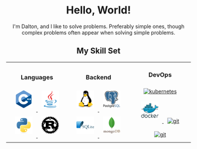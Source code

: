 <h1 align="center">Hello, World!</h1>
<p align="center">
I'm Dalton, and I like to solve problems. Preferably simple ones, though complex problems often appear when solving simple problems.
</p>

<h2 align="center">My Skill Set</h2>
<div align=center>
<table><tr><td align="center" width="33%">

### Languages
<div align="center">
<a href="https://www.w3schools.com/cpp/" target="_blank" rel="noreferrer"> <img style="margin: 10px" src="https://raw.githubusercontent.com/devicons/devicon/master/icons/cplusplus/cplusplus-original.svg" alt="cplusplus" width="48" height="48"/> </a> 
<a href="https://www.java.com" target="_blank" rel="noreferrer"> <img style="margin: 10px" src="https://raw.githubusercontent.com/devicons/devicon/master/icons/java/java-original.svg" alt="java" width="48" height="48"/> </a> 
<a href="https://www.python.org" target="_blank" rel="noreferrer"> <img style="margin: 10px" src="https://raw.githubusercontent.com/devicons/devicon/master/icons/python/python-original.svg" alt="python" width="48" height="48"/> </a> 
<a href="https://www.rust-lang.org" target="_blank" rel="noreferrer"> <img style="margin: 10px" src="https://raw.githubusercontent.com/devicons/devicon/master/icons/rust/rust-plain.svg" alt="rust" width="48" height="48"/> </a> 
</div>

</td><td align="center" width="33%">
  
### Backend
<div align="center">
<a href="https://www.linux.org/" target="_blank" rel="noreferrer"> <img style="margin: 10px" src="https://raw.githubusercontent.com/devicons/devicon/master/icons/linux/linux-original.svg" alt="linux" width="48" height="48"/> </a>
<a href="https://www.postgresql.org" target="_blank" rel="noreferrer"> <img style="margin: 10px" src="https://raw.githubusercontent.com/devicons/devicon/master/icons/postgresql/postgresql-original-wordmark.svg" alt="postgresql" width="48" height="48"/> </a>
<a href="https://www.sqlite.org" target="_blank" rel="noreferrer"> <img style="margin: 10px" src="https://raw.githubusercontent.com/devicons/devicon/master/icons/sqlite/sqlite-original-wordmark.svg" alt="sqlite" width="48" height="48"/> </a>
<a href="https://www.mongodb.com/" target="_blank" rel="noreferrer"> <img style="margin: 10px" src="https://raw.githubusercontent.com/devicons/devicon/master/icons/mongodb/mongodb-original-wordmark.svg" alt="mongodb" width="48" height="48"/> </a>
</div>
  
</td><td align="center" width="33%">

### DevOps
<div align="center" valign="top">
<a href="https://kubernetes.io" target="_blank" rel="noreferrer"> <img style="margin: 10px" src="https://www.vectorlogo.zone/logos/kubernetes/kubernetes-icon.svg" alt="kubernetes" width="48" height="48"/> </a> 
<a href="https://www.docker.com/" target="_blank" rel="noreferrer"> <img style="margin: 10px" src="https://raw.githubusercontent.com/devicons/devicon/master/icons/docker/docker-original-wordmark.svg" alt="docker" width="48" height="48"/> </a> 
<a href="https://git-scm.com/" target="_blank" rel="noreferrer"> <img style="margin: 10px" src="https://www.vectorlogo.zone/logos/git-scm/git-scm-icon.svg" alt="git" width="48" height="48"/> </a>
<a href="https://cmake.org" target="_blank" rel="noreferrer"> <img style="margin: 10px" src="https://www.vectorlogo.zone/logos/cmake/cmake-icon.svg" alt="git" width="48" height="48"/> </a>

</div>
</div>

</td></tr></table>

<br/>
